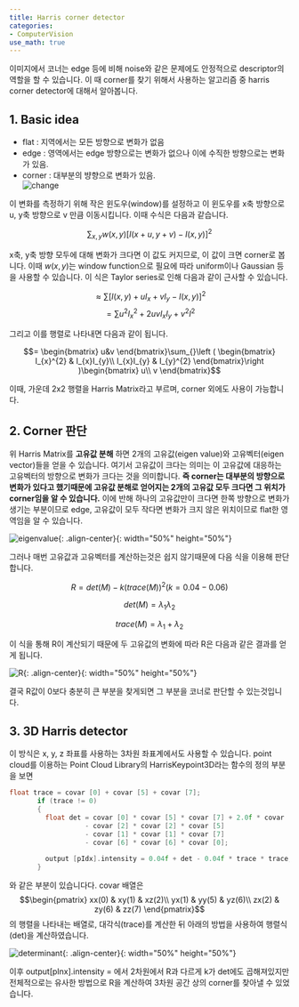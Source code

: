 ```yaml
---
title: Harris corner detector
categories:
- ComputerVision
use_math: true
---
```


이미지에서 코너는 edge 등에 비해 noise와 같은 문제에도 안정적으로 descriptor의 역할을 할 수 있습니다. 
이 때 corner를 찾기 위해서 사용하는 알고리즘 중 harris corner detector에 대해서 알아봅니다.

## 1. Basic idea
- flat :  지역에서는 모든 방향으로 변화가 없음
- edge : 영역에서는 edge 방향으로는 변화가 없으나 이에 수직한 방향으로는 변화가 있음.
- corner : 대부분의 뱡향으로 변화가 있음.  
![change](https://user-images.githubusercontent.com/79836443/109519097-426a4d00-7aee-11eb-929c-12effbe45adc.png)

이 변화를 측정하기 위해 작은 윈도우(window)를 설정하고 이 윈도우를 x축 방향으로 u, y축 방향으로 v 만큼 이동시킵니다.
이때 수식은 다음과 같습니다.

$$\sum_{x,y} w(x,y)[I(x+u,y+v)-I(x,y)]^{2}$$

x축, y축 방향 모두에 대해 변화가 크다면 이 값도 커지므로, 이 값이 크면 corner로 봅니다. 이때 $w(x, y)$는 window function으로 필요에 따라 uniform이나 Gaussian 등을 사용할 수 있습니다.
이 식은 Taylor series로 인해 다음과 같이 근사할 수 있습니다.

$$\approx \sum_{} [I(x,y)+uI_{x}+vI_{y}-I(x,y)]^{2}$$
$$ = \sum_{} u^{2}I_{x}^{2}+2uvI_{x}I_{y}+v^{2}I^{2}$$

그리고 이를 행렬로 나타내면 다음과 같이 됩니다.

$$= \begin{bmatrix} u&v \end{bmatrix}\sum_{}\left ( \begin{bmatrix} I_{x}^{2} & I_{x}I_{y}\\ I_{x}I_{y} & I_{y}^{2} \end{bmatrix}\right )\begin{bmatrix} u\\ v \end{bmatrix}$$

이때, 가운데 2x2 행렬을 Harris Matrix라고 부르며, corner 외에도 사용이 가능합니다.

## 2. Corner 판단
위 Harris Matrix를 **고유값 분해** 하면 2개의 고유값(eigen value)와 고유벡터(eigen vector)들을 얻을 수 있습니다. 여기서 고유값이 크다는 의미는 이 고유값에 대응하는 고유벡터의 방향으로 변화가 크다는 것을 의미합니다. **즉 corner는 대부분의 방향으로 변화가 있다고 했기때문에 고유값 분해로 얻어지는 2개의 고유값 모두 크다면 그 위치가 corner임을 알 수 있습니다.** 이에 반해 하나의 고유값만이 크다면 한쪽 방향으로 변화가 생기는 부분이므로 edge, 고유값이 모두 작다면 변화가 크지 않은 위치이므로 flat한 영역임을 알 수 있습니다.

![eigenvalue](https://user-images.githubusercontent.com/79836443/109627618-2665ba80-7b85-11eb-8506-9f9592eaaa85.jpg){: .align-center}{: width="50%" height="50%"}

그러나 매번 고유값과 고유벡터를 계산하는것은 쉽지 않기때문에 다음 식을 이용해 판단합니다.

$$R = det(M) - k(trace(M))^{2}      (k = 0.04 - 0.06)$$

$$det(M) = \lambda_{1}\lambda_{2}$$

$$trace(M) = \lambda_{1} + \lambda_{2}$$

이 식을 통해 R이 계산되기 때문에 두 고유값의 변화에 따라 R은 다음과 같은 결과를 얻게 됩니다.

![R](https://user-images.githubusercontent.com/79836443/109629591-51510e00-7b87-11eb-9ab6-aa594c3a1358.jpg){: .align-center}{: width="50%" height="50%"}

결국 R값이 0보다 충분히 큰 부분을 찾게되면 그 부분을 코너로 판단할 수 있는것입니다.
## 3. 3D Harris detector
이 방식은 x, y, z 좌표를 사용하는 3차원 좌표계에서도 사용할 수 있습니다.
point cloud를 이용하는 Point Cloud Library의 HarrisKeypoint3D라는 함수의 정의 부분을 보면
```c++
float trace = covar [0] + covar [5] + covar [7];
       if (trace != 0)
       {
         float det = covar [0] * covar [5] * covar [7] + 2.0f * covar [1] * covar [2] * covar [6]
                   - covar [2] * covar [2] * covar [5]
                   - covar [1] * covar [1] * covar [7]
                   - covar [6] * covar [6] * covar [0];
  
         output [pIdx].intensity = 0.04f + det - 0.04f * trace * trace;
       }
```
와 같은 부분이 있습니다다. covar 배열은
$$\begin{pmatrix} xx(0) & xy(1) & xz(2)\\ yx(1) & yy(5) & yz(6)\\ zx(2) & zy(6) & zz(7) \end{pmatrix}$$
의 행렬을 나타내는 배열로, 대각식(trace)를 계산한 뒤
아래의  방법을 사용하여 행렬식(det)을 계산하였습니다.

![determinant](https://user-images.githubusercontent.com/79836443/109632291-3502a080-7b8a-11eb-9d8c-593650f22312.png){: .align-center}{: width="50%" height="50%"}

이후 output\[pInx\].intensity = 에서 2차원에서 R과 다르게 k가 det에도 곱해져있지만 전체적으로는 유사한 방법으로 R을 계산하여 3차원 공간 상의 corner를 찾아낼 수 있었습니다.
